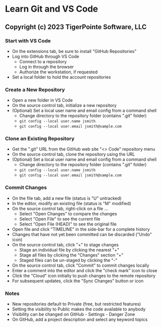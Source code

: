 # Learn Git and VS Code
## Copyright (c) 2023 TigerPointe Software, LLC

### Start with VS Code
* On the extensions tab, be sure to install "GitHub Repositories"
* Log into GitHub through VS Code
    * Connect to a repository
    * Log in through the browser
    * Authorize the workstation, if requested
* Set a local folder to hold the account repositories

### Create a New Repository
* Open a new folder in VS Code
* On the source control tab, initialize a new repository
* (Optional) Set a local user name and email config from a command shell
    * Change directory to the repository folder (contains ".git" folder)
    * `git config --local user.name jsmith`
    * `git config --local user.email jsmith@sample.com`

### Clone an Existing Repository
* Get the ".git" URL from the GitHub web site "<> Code" repository menu
* On the source control tab, clone the repository using the URL
* (Optional) Set a local user name and email config from a command shell
    * Change directory to the repository folder (contains ".git" folder)
    * `git config --local user.name jsmith`
    * `git config --local user.email jsmith@sample.com`

### Commit Changes
* On the file tab, add a new file (status is "U" untracked)
* In the editor, modify an existing file (status is "M" modified)
* On the source control tab, right-click on a file ...
    * Select "Open Changes" to compare the changes
    * Select "Open File" to see the current file
    * Select "Open File (HEAD)" to see the original file
* Open file and click "TIMELINE" in the side-bar for a complete history
* Changes that have not yet been committed can be discarded ("Undo" icon)
* On the source control tab, click "+" to stage changes
    * Stage an individual file by clicking the nearest "+"
    * Stage all files by clicking the "Changes" section "+"
    * Staged files can be un-staged by clicking the "-"
* On the source control tab, click "Commit" to commit changes locally
* Enter a comment into the editor and click the "check mark" icon to close
* Click the "Cloud" icon initially to push changes to the remote repository
* For subsequent updates, click the "Sync Changes" button or icon

### Notes
* New repositories default to Private (free, but restricted features)
* Setting the visibility to Public makes the code available to anybody
* Visibility can be changed on GitHub - Settings - Danger Zone
* On GitHub, add a project description and select any keyword topics
